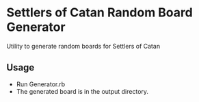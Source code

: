 Settlers of Catan Random Board Generator
========================================

Utility to generate random boards for Settlers of Catan

Usage
-----
* Run Generator.rb
* The generated board is in the output directory.